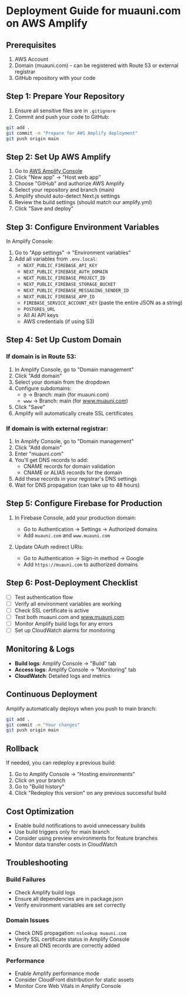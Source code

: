 # Deployment Guide for muauni.com on AWS Amplify

## Prerequisites
1. AWS Account
2. Domain (muauni.com) - can be registered with Route 53 or external registrar
3. GitHub repository with your code

## Step 1: Prepare Your Repository

1. Ensure all sensitive files are in `.gitignore`
2. Commit and push your code to GitHub:
```bash
git add .
git commit -m "Prepare for AWS Amplify deployment"
git push origin main
```

## Step 2: Set Up AWS Amplify

1. Go to [AWS Amplify Console](https://console.aws.amazon.com/amplify/)
2. Click "New app" → "Host web app"
3. Choose "GitHub" and authorize AWS Amplify
4. Select your repository and branch (main)
5. Amplify should auto-detect Next.js settings
6. Review the build settings (should match our amplify.yml)
7. Click "Save and deploy"

## Step 3: Configure Environment Variables

In Amplify Console:
1. Go to "App settings" → "Environment variables"
2. Add all variables from `.env.local`:
   - `NEXT_PUBLIC_FIREBASE_API_KEY`
   - `NEXT_PUBLIC_FIREBASE_AUTH_DOMAIN`
   - `NEXT_PUBLIC_FIREBASE_PROJECT_ID`
   - `NEXT_PUBLIC_FIREBASE_STORAGE_BUCKET`
   - `NEXT_PUBLIC_FIREBASE_MESSAGING_SENDER_ID`
   - `NEXT_PUBLIC_FIREBASE_APP_ID`
   - `FIREBASE_SERVICE_ACCOUNT_KEY` (paste the entire JSON as a string)
   - `POSTGRES_URL`
   - All AI API keys
   - AWS credentials (if using S3)

## Step 4: Set Up Custom Domain

### If domain is in Route 53:
1. In Amplify Console, go to "Domain management"
2. Click "Add domain"
3. Select your domain from the dropdown
4. Configure subdomains:
   - `@` → Branch: main (for muauni.com)
   - `www` → Branch: main (for www.muauni.com)
5. Click "Save"
6. Amplify will automatically create SSL certificates

### If domain is with external registrar:
1. In Amplify Console, go to "Domain management"
2. Click "Add domain"
3. Enter "muauni.com"
4. You'll get DNS records to add:
   - CNAME records for domain validation
   - CNAME or ALIAS records for the domain
5. Add these records in your registrar's DNS settings
6. Wait for DNS propagation (can take up to 48 hours)

## Step 5: Configure Firebase for Production

1. In Firebase Console, add your production domain:
   - Go to Authentication → Settings → Authorized domains
   - Add `muauni.com` and `www.muauni.com`
   
2. Update OAuth redirect URIs:
   - Go to Authentication → Sign-in method → Google
   - Add `https://muauni.com` to authorized domains

## Step 6: Post-Deployment Checklist

- [ ] Test authentication flow
- [ ] Verify all environment variables are working
- [ ] Check SSL certificate is active
- [ ] Test both muauni.com and www.muauni.com
- [ ] Monitor Amplify build logs for any errors
- [ ] Set up CloudWatch alarms for monitoring

## Monitoring & Logs

- **Build logs**: Amplify Console → "Build" tab
- **Access logs**: Amplify Console → "Monitoring" tab
- **CloudWatch**: Detailed logs and metrics

## Continuous Deployment

Amplify automatically deploys when you push to main branch:
```bash
git add .
git commit -m "Your changes"
git push origin main
```

## Rollback

If needed, you can redeploy a previous build:
1. Go to Amplify Console → "Hosting environments"
2. Click on your branch
3. Go to "Build history"
4. Click "Redeploy this version" on any previous successful build

## Cost Optimization

- Enable build notifications to avoid unnecessary builds
- Use build triggers only for main branch
- Consider using preview environments for feature branches
- Monitor data transfer costs in CloudWatch

## Troubleshooting

### Build Failures
- Check Amplify build logs
- Ensure all dependencies are in package.json
- Verify environment variables are set correctly

### Domain Issues
- Check DNS propagation: `nslookup muauni.com`
- Verify SSL certificate status in Amplify Console
- Ensure all DNS records are correctly added

### Performance
- Enable Amplify performance mode
- Consider CloudFront distribution for static assets
- Monitor Core Web Vitals in Amplify Console